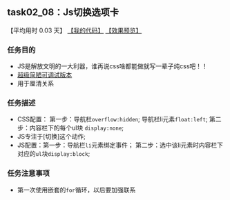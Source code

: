 ## task02_08：Js切换选项卡

【平均用时 0.03 天】
[【我的代码】](https://github.com/wangsiyuan233/MyDemo/blob/master/task02/08/task02_08.html)
[【效果预览】](https://wangsiyuan233.cn/MyDemo/task02/08/task02_08.html)

### 任务目的
- JS是解放文明的一大利器，谁再说css啥都能做就写一辈子纯css吧！！
- [超级简陋可调试版本](http://js.jirengu.com/bimawuyaku/1/edit?html,css,js,output)
- 用于厘清关系

### 任务描述
- CSS配置： 第一步：导航栏`overflow:hidden`; 导航栏li元素`float:left`; 第二步：内容栏下的每个ul块 `display:none`;
- JS专注于[切换]这个动作;
- JS配置：第一步：导航栏`li`元素绑定事件； 第二步：选中该li元素时内容栏下对应的`ul`块`display:block`;

### 任务注意事项
- 第一次使用嵌套的`for`循环，以后要加强联系










